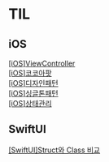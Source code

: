 # TIL

## iOS

[[iOS]ViewController]([iOS]ViewController.md)<br/>
[[iOS]코코아팟](/[iOS]cocoapods.md)<br/>
[[iOS]디자인패턴](/designpattern.md)<br/>
[[iOS]싱글톤패턴](/[iOS]singletonPattern.md)<br/>
[[iOS]상태관리](/상태관리.md)<br/>


## SwiftUI

[[SwiftUI]Struct와 Class 비교](/struct와class.md)
